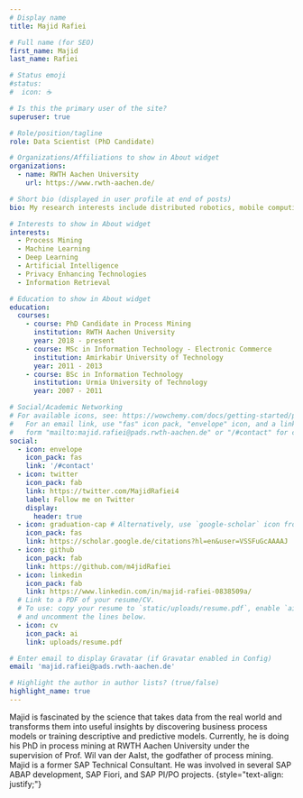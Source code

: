 ```yaml
---
# Display name
title: Majid Rafiei

# Full name (for SEO)
first_name: Majid
last_name: Rafiei

# Status emoji
#status:
#  icon: ☕

# Is this the primary user of the site?
superuser: true

# Role/position/tagline
role: Data Scientist (PhD Candidate)

# Organizations/Affiliations to show in About widget
organizations:
  - name: RWTH Aachen University
    url: https://www.rwth-aachen.de/

# Short bio (displayed in user profile at end of posts)
bio: My research interests include distributed robotics, mobile computing and programmable matter.

# Interests to show in About widget
interests:
  - Process Mining
  - Machine Learning
  - Deep Learning
  - Artificial Intelligence
  - Privacy Enhancing Technologies
  - Information Retrieval

# Education to show in About widget
education:
  courses:
    - course: PhD Candidate in Process Mining
      institution: RWTH Aachen University
      year: 2018 - present
    - course: MSc in Information Technology - Electronic Commerce
      institution: Amirkabir University of Technology
      year: 2011 - 2013
    - course: BSc in Information Technology
      institution: Urmia University of Technology
      year: 2007 - 2011

# Social/Academic Networking
# For available icons, see: https://wowchemy.com/docs/getting-started/page-builder/#icons
#   For an email link, use "fas" icon pack, "envelope" icon, and a link in the
#   form "mailto:majid.rafiei@pads.rwth-aachen.de" or "/#contact" for contact widget.
social:
  - icon: envelope
    icon_pack: fas
    link: '/#contact'
  - icon: twitter
    icon_pack: fab
    link: https://twitter.com/MajidRafiei4
    label: Follow me on Twitter
    display:
      header: true
  - icon: graduation-cap # Alternatively, use `google-scholar` icon from `ai` icon pack
    icon_pack: fas
    link: https://scholar.google.de/citations?hl=en&user=VSSFuGcAAAAJ
  - icon: github
    icon_pack: fab
    link: https://github.com/m4jidRafiei
  - icon: linkedin
    icon_pack: fab
    link: https://www.linkedin.com/in/majid-rafiei-0838509a/
  # Link to a PDF of your resume/CV.
  # To use: copy your resume to `static/uploads/resume.pdf`, enable `ai` icons in `params.yaml`,
  # and uncomment the lines below.
  - icon: cv
    icon_pack: ai
    link: uploads/resume.pdf

# Enter email to display Gravatar (if Gravatar enabled in Config)
email: 'majid.rafiei@pads.rwth-aachen.de'

# Highlight the author in author lists? (true/false)
highlight_name: true
---
```


Majid is fascinated by the science that takes data from the real world and transforms them into useful insights by discovering business process models or training
descriptive and predictive models. Currently, he is doing his PhD in process mining at RWTH Aachen University under the supervision of Prof. Wil van der Aalst, the godfather of process mining.
Majid is a former SAP Technical Consultant. He was involved in several SAP ABAP development, SAP Fiori, and SAP PI/PO projects.
{style="text-align: justify;"}
